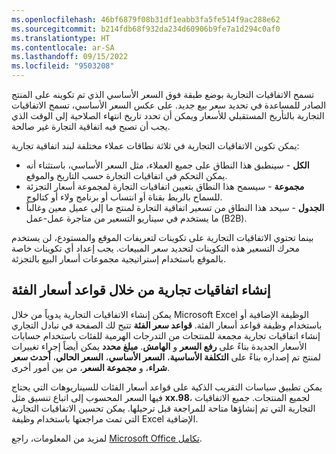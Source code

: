 ```yaml
---
ms.openlocfilehash: 46bf6879f08b31df1eabb3fa5fe514f9ac288e62
ms.sourcegitcommit: b214fdb68f932da234d60906b9fe7a1d294c0af0
ms.translationtype: HT
ms.contentlocale: ar-SA
ms.lasthandoff: 09/15/2022
ms.locfileid: "9503208"
---
```

تسمح الاتفاقيات التجارية بوضع طبقة فوق السعر الأساسي الذي تم تكوينه على المنتج الصادر للمساعدة في تحديد سعر بيع جديد. على عكس السعر الأساسي، تسمح الاتفاقيات التجارية بالتأريخ المستقبلي للأسعار ويمكن أن تحدد تاريخ انتهاء الصلاحية إلى الوقت الذي يجب أن تصبح فيه اتفاقية التجارة غير صالحة. 

يمكن تكوين الاتفاقيات التجارية في ثلاثة نطاقات عملاء مختلفة لبند اتفاقية تجارية: 

- **الكل** - سينطبق هذا النطاق على جميع العملاء، مثل السعر الأساسي، باستثناء أنه يمكن التحكم في اتفاقيات التجارة حسب التاريخ والموقع.  
- **مجموعة** - سيسمح هذا النطاق بتعيين اتفاقيات التجارة لمجموعة أسعار التجزئة للسماح بالربط بقناة أو انتساب أو برنامج ولاء أو كتالوج. 
- **الجدول** - سيحد هذا النطاق من تسعير اتفاقية التجارة لمنتج ما إلى عميل معين وغالباً ما يستخدم في سيناريو التسعير من متاجرة عمل-عمل (B2B). 

بينما تحتوي الاتفاقيات التجارية على تكوينات لتعريفات الموقع والمستودع، لن يستخدم محرك التسعير هذه التكوينات لتحديد سعر المبيعات. يجب إعداد أي تكوينات خاصة بالموقع باستخدام إستراتيجية مجموعات أسعار البيع بالتجزئة. 

## <a name="create-trade-agreements-through-category-price-rules"></a>إنشاء اتفاقيات تجارية من خلال قواعد أسعار الفئة
يمكن إنشاء الاتفاقيات التجارية يدوياً من خلال Microsoft Excel الوظيفة الإضافية أو باستخدام وظيفة قواعد أسعار الفئة. **قواعد سعر الفئة** تتيح لك الصفحة في تبادل التجاري إنشاء اتفاقيات تجارية مجمعة للمنتجات من التدرجات الهرمية للفئات باستخدام حسابات الأسعار الجديدة بناءً على **رفع السعر** و **الهامش**. **مبلغ محدد** يمكن أيضاً إجراء تغييرات لمنتج تم إصداره بناءً على **التكلفة الأساسية**، **السعر الأساسي**، **السعر الحالي**، **أحدث سعر شراء**، و **مجموعة السعر**، من بين أمور أخرى.

يمكن تطبيق سياسات التقريب الذكية على قواعد أسعار الفئات للسيناريوهات التي يحتاج فيها السعر المحسوب إلى اتباع تنسيق مثل **xx.98**، لجميع المنتجات. جميع الاتفاقيات التجارية التي تم إنشاؤها متاحة للمراجعة قبل ترحيلها. يمكن تحسين الاتفاقيات التجارية التي تمت مراجعتها باستخدام وظيفة Excel الإضافية. 

لمزيد من المعلومات، راجع [Microsoft Office تكامل](/training/modules/implement-common-integration-features-finance-ops/2-office/?azure-portal=true).
